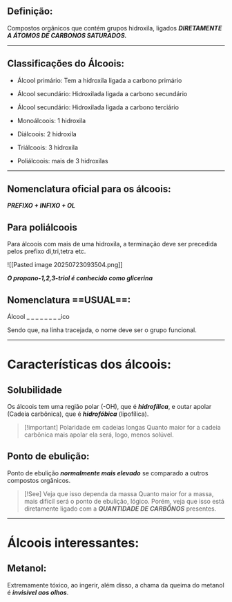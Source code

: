 ## Definição:

Compostos orgânicos que contém grupos hidroxila, ligados ***DIRETAMENTE A ÁTOMOS DE CARBONOS SATURADOS.***

---
## Classificações do Álcoois:

- Álcool primário: Tem a hidroxila ligada a carbono primário
- Álcool secundário: Hidroxilada ligada a carbono secundário
- Álcool secundário: Hidroxilada ligada a carbono terciário

- Monoálcoois: 1 hidroxila
- Diálcoois: 2 hidroxila
- Triálcoois: 3 hidroxila
- Poliálcoois: mais de 3 hidroxilas
---
## Nomenclatura oficial para os álcoois:

***PREFIXO + INFIXO + OL***

## Para poliálcoois

Para álcoois com mais de uma hidroxila, a terminação deve ser precedida pelos prefixo di,tri,tetra etc.

![[Pasted image 20250723093504.png]]

***O propano-1,2,3-triol é conhecido como glicerina***

## Nomenclatura ==USUAL==:

Álcool _ _ _ _ _ _ _ _ico

Sendo que, na linha tracejada, o nome deve ser o grupo funcional. 

---
# Características dos álcoois:

## Solubilidade

Os álcoois tem uma região polar (-OH), que é ***hidrofílica***, e outar apolar (Cadeia carbônica), que é ***hidrofóbica*** (lipofílica).


> [!important] Polaridade em cadeias longas
> Quanto maior for a cadeia carbônica mais apolar ela será, logo, menos solúvel. 

## Ponto de ebulição:

Ponto de ebulição ***normalmente mais elevado*** se comparado a outros compostos orgânicos.


> [!See] Veja que isso dependa da massa
> Quanto maior for a massa, mais difícil será o ponto de ebulição, lógico. Porém, veja que isso está diretamente ligado com a ***QUANTIDADE DE CARBÔNOS*** presentes. 

---
# Álcoois interessantes:

## Metanol:

Extremamente tóxico, ao ingerir, além disso, a chama da queima do metanol é ***invisível aos olhos***.

## 